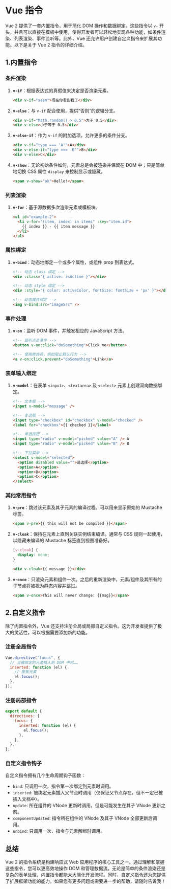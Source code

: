 # Vue 指令

Vue 2 提供了一套内置指令，用于简化 DOM 操作和数据绑定。这些指令以 `v-` 开头，并且可以直接在模板中使用，使得开发者可以轻松地实现各种功能，如条件渲染、列表渲染、事件监听等。此外，Vue 还允许用户创建自定义指令来扩展其功能。以下是关于 Vue 2 指令的详细介绍。

## 1.内置指令

### 条件渲染

1. **`v-if`**：根据表达式的真假值来决定是否渲染元素。

   ```html
   <div v-if="seen">现在你看到我了</div>
   ```

2. **`v-else`**：与 `v-if` 配合使用，提供“否则”的逻辑分支。

   ```html
   <div v-if="Math.random() > 0.5">大于 0.5</div>
   <div v-else>小于等于 0.5</div>
   ```

3. **`v-else-if`**：作为 `v-if` 的附加选项，允许更多的条件分支。

   ```html
   <div v-if="type === 'A'">A</div>
   <div v-else-if="type === 'B'">B</div>
   <div v-else>C</div>
   ```

4. **`v-show`**：无论初始条件如何，元素总是会被渲染并保留在 DOM 中；只是简单地切换 CSS 属性 `display` 来控制显示或隐藏。
   ```html
   <span v-show="ok">Hello!</span>
   ```

### 列表渲染

1. **`v-for`**：基于源数据多次渲染元素或模板块。
   ```html
   <ul id="example-2">
     <li v-for="(item, index) in items" :key="item.id">
       {{ index }} - {{ item.message }}
     </li>
   </ul>
   ```

### 属性绑定

1. **`v-bind`**：动态地绑定一个或多个属性，或组件 prop 到表达式。

   ```html
   <!-- 动态 class 绑定 -->
   <div :class="{ active: isActive }"></div>

   <!-- 动态 style 绑定 -->
   <div :style="{ color: activeColor, fontSize: fontSize + 'px' }"></div>

   <!-- 动态属性绑定 -->
   <img v-bind:src="imageSrc" />
   ```

### 事件处理

1. **`v-on`**：监听 DOM 事件，并触发相应的 JavaScript 方法。

   ```html
   <!-- 监听点击事件 -->
   <button v-on:click="doSomething">Click me</button>

   <!-- 使用修饰符，例如阻止默认行为 -->
   <a v-on:click.prevent="doSomething">Link</a>
   ```

### 表单输入绑定

1. **`v-model`**：在表单 `<input>`、`<textarea>` 及 `<select>` 元素上创建双向数据绑定。

   ```html
   <!-- 文本框 -->
   <input v-model="message" />

   <!-- 复选框 -->
   <input type="checkbox" id="checkbox" v-model="checked" />
   <label for="checkbox">{{ checked }}</label>

   <!-- 单选按钮 -->
   <input type="radio" v-model="picked" value="A" /> A
   <input type="radio" v-model="picked" value="B" /> B

   <!-- 下拉菜单 -->
   <select v-model="selected">
     <option disabled value="">请选择</option>
     <option>A</option>
     <option>B</option>
     <option>C</option>
   </select>
   ```

### 其他常用指令

1. **`v-pre`**：跳过该元素及其子元素的编译过程。可以用来显示原始的 Mustache 标签。

   ```html
   <span v-pre>{{ this will not be compiled }}</span>
   ```

2. **`v-cloak`**：保持在元素上直到关联实例结束编译。通常与 CSS 规则一起使用，以隐藏未编译的 Mustache 标签直到视图准备好。

   ```css
   [v-cloak] {
     display: none;
   }
   ```

   ```html
   <div v-cloak>{{ message }}</div>
   ```

3. **`v-once`**：只渲染元素和组件一次。之后的重新渲染中，元素/组件及其所有的子节点将被视为静态内容并跳过。
   ```html
   <span v-once>This will never change: {{msg}}</span>
   ```

## 2.自定义指令

除了内置指令外，Vue 还支持注册全局或局部自定义指令。这为开发者提供了极大的灵活性，可以根据需要添加新的功能。

### 注册全局指令

```javascript
Vue.directive("focus", {
  // 当被绑定的元素插入到 DOM 中时……
  inserted: function (el) {
    // 聚焦元素
    el.focus();
  },
});
```

### 注册局部指令

```javascript
export default {
  directives: {
    focus: {
      inserted: function (el) {
        el.focus();
      },
    },
  },
};
```

### 自定义指令钩子

自定义指令拥有几个生命周期钩子函数：

- `bind`: 只调用一次，指令第一次绑定到元素时调用。
- `inserted`: 被绑定元素插入父节点时调用（仅保证父节点存在，但不一定已被插入文档中）。
- `update`: 所在组件的 VNode 更新时调用，但是可能发生在其子 VNode 更新之前。
- `componentUpdated`: 指令所在组件的 VNode 及其子 VNode 全部更新后调用。
- `unbind`: 只调用一次，指令与元素解绑时调用。

## 总结

Vue 2 的指令系统是构建响应式 Web 应用程序的核心工具之一。通过理解和掌握这些指令，您可以更高效地操作 DOM 和管理数据流。无论是简单的条件渲染还是复杂的表单处理，内置指令都能大大简化开发流程。同时，自定义指令还为您提供了扩展框架功能的能力。如果您有更多问题或需要进一步的帮助，请随时告诉我！
